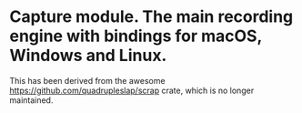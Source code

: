 # Capture module. The main recording engine with bindings for macOS, Windows and Linux.

This has been derived from the awesome https://github.com/quadrupleslap/scrap crate, which is no longer maintained.

